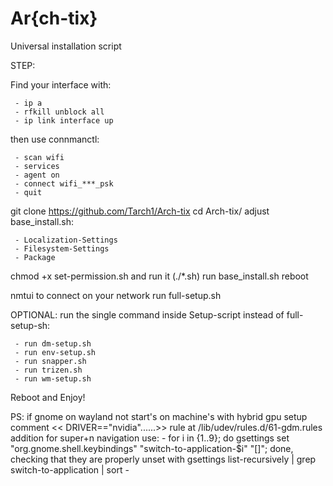 # Ar{ch-tix}
Universal installation script

STEP:

Find your interface with: 

     - ip a
     - rfkill unblock all
     - ip link interface up

then use connmanctl:

     - scan wifi
     - services
     - agent on
     - connect wifi_***_psk
     - quit

git clone https://github.com/Tarch1/Arch-tix
cd Arch-tix/
adjust base_install.sh:

     - Localization-Settings
     - Filesystem-Settings
     - Package 

chmod +x set-permission.sh and run it (./*.sh)
run base_install.sh
reboot

nmtui to connect on your network 
run full-setup.sh

OPTIONAL: run the single command inside Setup-script instead of full-setup-sh:

     - run dm-setup.sh
     - run env-setup.sh
     - run snapper.sh
     - run trizen.sh
     - run wm-setup.sh  
  
Reboot and Enjoy!

PS: if gnome on wayland not start's on machine's with hybrid gpu setup comment << DRIVER=="nvidia"......>> rule at /lib/udev/rules.d/61-gdm.rules
     addition for super+n navigation use: 
      - for i in {1..9}; do gsettings set "org.gnome.shell.keybindings" "switch-to-application-$i" "[]"; done, checking that they are properly unset with gsettings list-recursively | grep switch-to-application | sort
      - 
